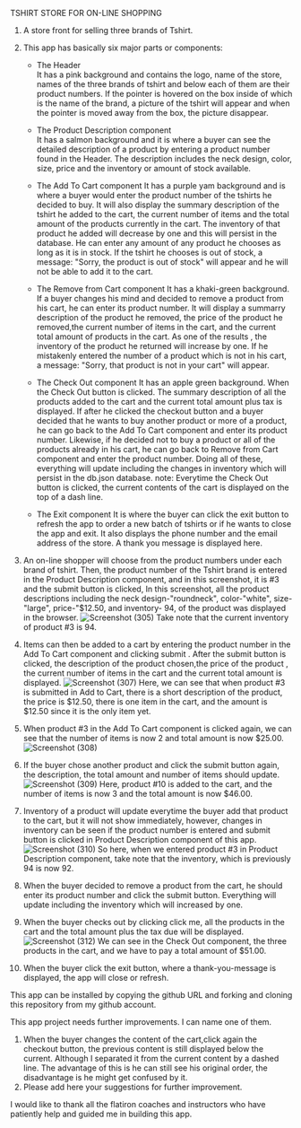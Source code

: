 TSHIRT STORE FOR ON-LINE SHOPPING



1. A store front for selling three brands of Tshirt.





2. This app has basically six major parts or components:
   * The Header  
                  It has a pink background and contains the logo, name of the store, names of the three brands of tshirt and below each of them are their product numbers.
                  If the pointer is hovered on the box inside of which is the name of the brand, a picture of the tshirt will appear and when the pointer is moved away from the box, the picture disappear.

   * The Product Description component  
                  It has a salmon background and it is where a buyer can see the detailed description of a product by entering a product number found in the Header.
                  The description includes the neck design, color, size, price and the inventory or amount of stock available.
   * The Add To Cart component 
                  It has a purple yam background and is where a buyer would enter the product number of the tshirts he decided to buy. It will also display the summary description of the tshirt he added to the cart,  the current number of items and the total amount of the products currently in the cart. The inventory of that product he added will decrease by one and this will persist in the database. He can enter any amount of any product he chooses as long as it is in stock. If the tshirt he chooses is out of stock, a message: "Sorry, the product is out of stock" will appear and he will not be able to add it to the cart.
   * The Remove from Cart component
                  It has a khaki-green background. If a buyer changes his mind and decided to remove a product from his cart, he can enter its product number. It will display a summarry description of the product he removed, the price of the product he removed,the current number of items in the cart, and the current total amount of products in the cart. As one of the results , the inventory of the product he returned will increase by one. If he mistakenly entered the number of a product which is not in his cart, a message: "Sorry, that product is not in your cart" will appear.                 
   * The Check Out component
                  It has an apple green background. When the Check Out button is clicked. The summary description of all the products added to the cart and the current total amount plus tax is displayed.
                  If after he clicked the checkout button and a buyer decided that he wants to buy another product or more of a product, he can go back to the Add To Cart component and enter its product number. Likewise, if he decided not to buy a product or all of the products already in his cart, he can go back to Remove from Cart component and enter the product number.
                  Doing all of these, everything will update including the changes in inventory which will persist in the db.json database. 
                  note: Everytime the Check Out button is clicked, the current contents of the cart is displayed on the top of a dash line.
   * The Exit component 
                  It is where the buyer can click the exit button to refresh the app to order a new batch of tshirts or if he wants to close the app and exit. It also displays the phone number and the email address of the store. A thank you message is displayed here.







3. An on-line shopper will choose from the product numbers under each brand of tshirt.
Then, the product number of the Tshirt brand is entered in the Product Description component, and in this screenshot, it is #3 and the submit button is clicked,
 In this screenshot, all the product descriptions including the neck design-"roundneck", color-"white", size-"large", price-"$12.50, and inventory- 94, of the product was displayed in the browser.
![Screenshot (305)](https://github.com/RicVUy/phase-1-project-tshirtStore/assets/126643320/3cfcf582-c04c-4ccb-8a13-2818c1f772a7)
Take note that the current inventory of product #3 is 94.





4. Items can then be added to a cart by entering the product number in the Add To Cart component and clicking submit .
After the submit button is clicked, the description of the product chosen,the price of the product , the current number of items in the cart and the current total amount  is displayed.
![Screenshot (307)](https://github.com/RicVUy/phase-1-project-tshirtStore/assets/126643320/c2d9656b-97af-4821-9799-995de225adf2)
Here, we can see that when product #3 is submitted in Add to Cart, there is a short description of the product, the price is $12.50, there is one item in the cart, and the amount is $12.50 since it is the only item yet.






6. When product #3 in the Add To Cart component is clicked again, we can see that the number of items is now 2 and total amount is now $25.00.
![Screenshot (308)](https://github.com/RicVUy/phase-1-project-tshirtStore/assets/126643320/955c5c44-d6d7-424b-9dfc-df5752251f41)





7. If the buyer chose another product and click the submit button again, the description, the total amount and number of items should update.
![Screenshot (309)](https://github.com/RicVUy/phase-1-project-tshirtStore/assets/126643320/c184d684-1a69-403c-b150-609632f54a85)
Here, product #10 is added to the cart, and the number of items is now 3 and the total amount is now $46.00.





8. Inventory of a product will update everytime the buyer add that product to the cart, but it will not show immediately, however, changes in inventory can be seen if the product number is entered and submit button is clicked in Product Description component of this app.
![Screenshot (310)](https://github.com/RicVUy/phase-1-project-tshirtStore/assets/126643320/4f089c72-1258-465c-8d33-1352be27c7fb)
So here, when we entered product #3 in Product Description component, take note that the inventory, which is previously 94 is now 92.




9. When the buyer decided to remove a product from the cart, he should enter its product number and click the submit button. Everything will update including the inventory which will increased by one.




9. When the buyer checks out by clicking click me, all the products in the cart and the total amount plus the tax due will be displayed.
![Screenshot (312)](https://github.com/RicVUy/phase-1-project-tshirtStore/assets/126643320/76569676-a0b0-4190-a8fb-0e255b949aff)
We can see in the Check Out component, the three products in the cart, and we have to pay a total amount of $51.00.





10. When the buyer click the exit button, where a thank-you-message is displayed, the app will close or refresh.




This app can be installed by copying the github URL and forking and cloning  this repository from my github account.



This app project needs further improvements. I can name one of them.
1.  When the buyer changes the content of the cart,click again the checkout button, the previous content is still displayed below the current. Although I separated it from the current content by a dashed line. The advantage  of this is he can still see his original order, the disadvantage is he might get confused by it.
2.  Please add here your suggestions for further improvement.



I would like to thank all the flatiron coaches and instructors who have patiently help and guided me in building this app.
